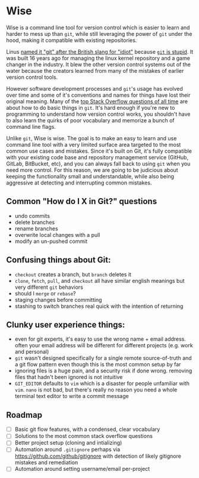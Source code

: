 # Wise

Wise is a command line tool for version control which is easier to learn and harder to mess up than `git`, while still leveraging the power of `git` under the hood, making it compatible with existing repositories.

Linus [named it "git" after the British slang for "idiot"](https://en.wikipedia.org/wiki/Git#Naming) because [`git` is stupid](https://www.youtube.com/watch?v=4XpnKHJAok8). It was built 16 years ago for managing the linux kernel repository and a game changer in the industry. It blew the other version control systems out of the water because the creators learned from many of the mistakes of earlier version control tools.

However software development processes and `git`'s usage has evolved over time and some of it's conventions and names for things have lost their original meaning. Many of the [top Stack Overflow questions of all time](https://stackoverflow.com/questions?sort=votes) are about how to do basic things in `git`. It's hard enough if you're new to programming to understand how version control works, you shouldn't have to also learn the quirks of poor vocabulary and memorize a bunch of command line flags.

Unlike `git`, Wise is wise. The goal is to make an easy to learn and use command line tool with a very limited surface area targeted to the most common use cases and mistakes. Since it's built on Git, it's fully compatible with your existing code base and repository management service (GitHub, GitLab, BitBucket, etc), and you can always fall back to using `git` when you need more control. For this reason, we are going to be judicious about keeping the functionality small and understandable, while also being aggressive at detecting and interrupting common mistakes.

## Common "How do I X in Git?" questions

- undo commits
- delete branches
- rename branches
- overwrite local changes with a pull
- modify an un-pushed commit

## Confusing things about Git:

- `checkout` creates a branch, but `branch` deletes it
- `clone`, `fetch`, `pull`, and `checkout` all have similar english meanings but very different `git` behaviors
- should I `merge` or `rebase`?
- staging changes before committing
- stashing to switch branches real quick with the intention of returning

## Clunky user experience things:

- even for git experts, it's easy to use the wrong name + email address. often your email address will be different for different projects (e.g. work and personal)
- `git` wasn't designed specifically for a single remote source-of-truth and a git flow pattern even though this is the most common setup by far
- ignoring files is a huge pain, and a security risk if done wrong. removing files that hadn't been ignored is not intuitive
- `GIT_EDITOR` defaults to `vim` which is a disaster for people unfamiliar with `vim`. `nano` is not bad, but there's really no reason you need a whole terminal text editor to write a commit message

## Roadmap

- [ ] Basic git flow features, with a condensed, clear vocabulary
- [ ] Solutions to the most common stack overflow questions
- [ ] Better project setup (cloning and intializing)
- [ ] Automation around `.gitignore` perhaps via https://github.com/github/gitignore with detection of likely gitignore mistakes and remediation
- [ ] Automation around setting username/email per-project
